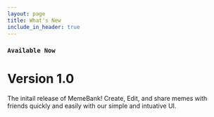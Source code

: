 ```yaml
---
layout: page
title: What's New
include_in_header: true
---
```


### `Available Now`
# **Version 1.0**
The initail release of MemeBank! Create, Edit, and share memes with friends quickly and easily with our simple and intuative UI.